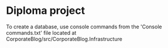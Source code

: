 # Diploma project
To create a database, use console commands from the 'Console commands.txt' file located at CorporateBlog/src/CorporateBlog.Infrastructure
